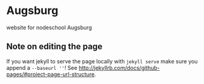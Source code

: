 # Augsburg

website for nodeschool Augsburg

## Note on editing the page

If you want jekyll to serve the page locally with `jekyll serve` make sure you append a `--baseurl ''`! See http://jekyllrb.com/docs/github-pages/#project-page-url-structure.
